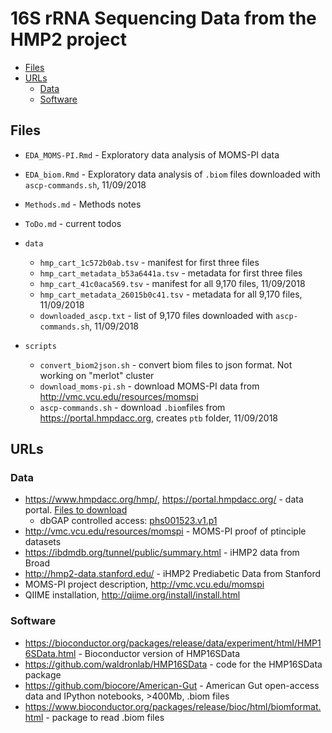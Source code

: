 # 16S rRNA Sequencing Data from the HMP2 project

* [Files](#files)
* [URLs](#urls)
  * [Data](#data)
  * [Software](#software)


## Files

- `EDA_MOMS-PI.Rmd` - Exploratory data analysis of MOMS-PI data
- `EDA_biom.Rmd` - Exploratory data analysis of `.biom` files downloaded with `ascp-commands.sh`, 11/09/2018
- `Methods.md` - Methods notes
- `ToDo.md` - current todos

- `data`
    - `hmp_cart_1c572b0ab.tsv` - manifest for first three files
    - `hmp_cart_metadata_b53a6441a.tsv` - metadata for first three files
    - `hmp_cart_41c0aca569.tsv` - manifest for all 9,170 files, 11/09/2018
    - `hmp_cart_metadata_26015b0c41.tsv` - metadata for all 9,170 files, 11/09/2018
    - `downloaded_ascp.txt` - list of 9,170 files downloaded with `ascp-commands.sh`, 11/09/2018

- `scripts`
    - `convert_biom2json.sh` - convert biom files to json format. Not working on "merlot" cluster
    - `download_moms-pi.sh` - download MOMS-PI data from http://vmc.vcu.edu/resources/momspi
    - `ascp-commands.sh` - download `.biom`files from https://portal.hmpdacc.org, creates `ptb` folder, 11/09/2018

## URLs

### Data

- https://www.hmpdacc.org/hmp/, https://portal.hmpdacc.org/ - data portal. [Files to download](https://portal.hmpdacc.org/search/f?filters=%7B%22op%22:%22and%22,%22content%22:%5B%7B%22op%22:%22in%22,%22content%22:%7B%22field%22:%22cases.study_name%22,%22value%22:%5B%22MOMS-PI%22%5D%7D%7D,%7B%22op%22:%22in%22,%22content%22:%7B%22field%22:%22files.file_format%22,%22value%22:%5B%22Biological%20Observation%20Matrix%22%5D%7D%7D,%7B%22op%22:%22in%22,%22content%22:%7B%22field%22:%22files.file_matrix_type%22,%22value%22:%5B%2216s_community%22%5D%7D%7D%5D%7D&facetTab=files&pagination=%7B%22files%22:%7B%22from%22:0,%22size%22:20,%22sort%22:%22file_name.raw:asc%22%7D%7D)
    - dbGAP controlled access: [phs001523.v1.p1](https://www.ncbi.nlm.nih.gov/projects/gap/cgi-bin/study.cgi?study_id=phs001523.v1.p1#authorized-requests-section)
- http://vmc.vcu.edu/resources/momspi - MOMS-PI proof of ptinciple datasets
- https://ibdmdb.org/tunnel/public/summary.html - iHMP2 data from Broad
- http://hmp2-data.stanford.edu/ - iHMP2 Prediabetic Data from Stanford
- MOMS-PI project description, http://vmc.vcu.edu/momspi
- QIIME installation, http://qiime.org/install/install.html

### Software

- https://bioconductor.org/packages/release/data/experiment/html/HMP16SData.html - Bioconductor version of HMP16SData
- https://github.com/waldronlab/HMP16SData - code for the HMP16SData package
- https://github.com/biocore/American-Gut - American Gut open-access data and IPython notebooks, >400Mb, .biom files
- https://www.bioconductor.org/packages/release/bioc/html/biomformat.html - package to read .biom files

